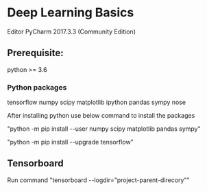# Deep Learning Basics

Editor PyCharm 2017.3.3 (Community Edition)

## Prerequisite:

python >= 3.6 

### Python packages
tensorflow
numpy
scipy
matplotlib
ipython
pandas
sympy
nose

After installing python use below command to install the packages 

"python -m pip install --user numpy scipy matplotlib pandas sympy"

"python -m pip install --upgrade tensorflow"


## Tensorboard

Run command "tensorboard --logdir="project-parent-direcory""
